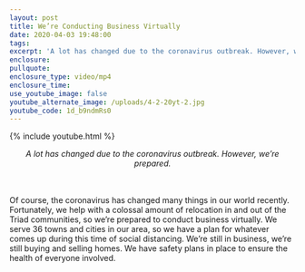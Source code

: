 ```yaml
---
layout: post
title: We’re Conducting Business Virtually
date: 2020-04-03 19:48:00
tags:
excerpt: 'A lot has changed due to the coronavirus outbreak. However, we’re prepared.'
enclosure:
pullquote:
enclosure_type: video/mp4
enclosure_time:
use_youtube_image: false
youtube_alternate_image: /uploads/4-2-20yt-2.jpg
youtube_code: 1d_b9ndmRs0
---
```


{% include youtube.html %}

<center><em>A lot has changed due to the coronavirus outbreak. However, we&rsquo;re prepared.</em></center>

<center>&nbsp;</center>

<center>&nbsp;</center>

Of course, the coronavirus has changed many things in our world recently. Fortunately, we help with a colossal amount of relocation in and out of the Triad communities, so we’re prepared to conduct business virtually. We serve 36 towns and cities in our area, so we have a plan for whatever comes up during this time of social distancing. We’re still in business, we’re still buying and selling homes. We have safety plans in place to ensure the health of everyone involved.&nbsp;

&nbsp;

&nbsp;

